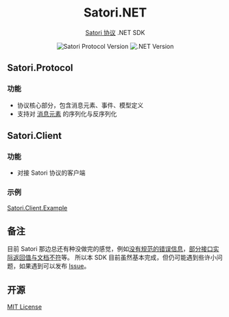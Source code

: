 ﻿<div align="center">

# Satori.NET

[Satori 协议](https://satori.js.org/zh-CN/) .NET SDK

![Satori Protocol Version](https://img.shields.io/badge/Satori_Protocol-v1-8d80e6)
![.NET Version](https://img.shields.io/badge/.NET-6-512bd4)

</div>

## Satori.Protocol

### 功能

- 协议核心部分，包含消息元素、事件、模型定义
- 支持对 [消息元素](https://satori.js.org/zh-CN/protocol/elements.html) 的序列化与反序列化

## Satori.Client

### 功能

- 对接 Satori 协议的客户端

### 示例

[Satori.Client.Example](./examples/Satori.Client.Example)

## 备注

目前 Satori 那边总还有种没做完的感觉，例如[没有规范的错误信息](https://github.com/satorijs/satori/issues/172)，[部分接口实际返回值与文档不符](https://github.com/satorijs/satori/issues/173)等。
所以本 SDK 目前虽然基本完成，但仍可能遇到些许小问题，如果遇到可以发布 [Issue](https://github.com/bsdayo/Satori.NET/issues/)。

## 开源

[MIT License](./LICENSE)
